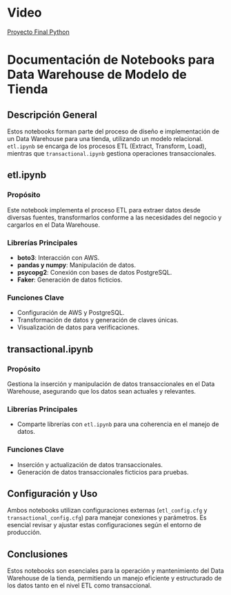 # Video

[Proyecto Final Python]()

# Documentación de Notebooks para Data Warehouse de Modelo de Tienda

## Descripción General

Estos notebooks forman parte del proceso de diseño e implementación de un Data Warehouse para una tienda, utilizando un modelo relacional. `etl.ipynb` se encarga de los procesos ETL (Extract, Transform, Load), mientras que `transactional.ipynb` gestiona operaciones transaccionales.

## etl.ipynb

### Propósito

Este notebook implementa el proceso ETL para extraer datos desde diversas fuentes, transformarlos conforme a las necesidades del negocio y cargarlos en el Data Warehouse.

### Librerías Principales

- **boto3**: Interacción con AWS.
- **pandas y numpy**: Manipulación de datos.
- **psycopg2**: Conexión con bases de datos PostgreSQL.
- **Faker**: Generación de datos ficticios.

### Funciones Clave

- Configuración de AWS y PostgreSQL.
- Transformación de datos y generación de claves únicas.
- Visualización de datos para verificaciones.

## transactional.ipynb

### Propósito

Gestiona la inserción y manipulación de datos transaccionales en el Data Warehouse, asegurando que los datos sean actuales y relevantes.

### Librerías Principales

- Comparte librerías con `etl.ipynb` para una coherencia en el manejo de datos.

### Funciones Clave

- Inserción y actualización de datos transaccionales.
- Generación de datos transaccionales ficticios para pruebas.

## Configuración y Uso

Ambos notebooks utilizan configuraciones externas (`etl_config.cfg` y `transactional_config.cfg`) para manejar conexiones y parámetros. Es esencial revisar y ajustar estas configuraciones según el entorno de producción.

## Conclusiones

Estos notebooks son esenciales para la operación y mantenimiento del Data Warehouse de la tienda, permitiendo un manejo eficiente y estructurado de los datos tanto en el nivel ETL como transaccional.
